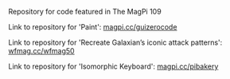Repository for code featured in The MagPi 109

Link to repository for 'Paint': [magpi.cc/guizerocode](https://magpi.cc/guizerocode)

Link to repository for 'Recreate Galaxian’s iconic attack patterns': [wfmag.cc/wfmag50](https://wfmag.cc/wfmag50)

Link to repository for 'Isomorphic Keyboard': [magpi.cc/pibakery](https://magpi.cc/pibakery)